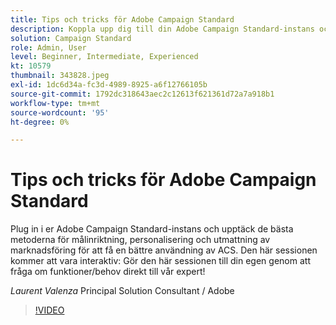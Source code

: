 ```yaml
---
title: Tips och tricks för Adobe Campaign Standard
description: Koppla upp dig till din Adobe Campaign Standard-instans och upptäck de bästa metoderna för målinriktning, personalisering och reklamtrötthet för att få en bättre användning av A.. (Beskrivningarna ska vara mellan 60 och 160 tecken)
solution: Campaign Standard
role: Admin, User
level: Beginner, Intermediate, Experienced
kt: 10579
thumbnail: 343828.jpeg
exl-id: 1dc6d34a-fc3d-4989-8925-a6f12766105b
source-git-commit: 1792dc318643aec2c12613f621361d72a7a918b1
workflow-type: tm+mt
source-wordcount: '95'
ht-degree: 0%

---
```


# Tips och tricks för Adobe Campaign Standard

Plug in i er Adobe Campaign Standard-instans och upptäck de bästa metoderna för målinriktning, personalisering och utmattning av marknadsföring för att få en bättre användning av ACS. Den här sessionen kommer att vara interaktiv: Gör den här sessionen till din egen genom att fråga om funktioner/behov direkt till vår expert!

*Laurent Valenza* Principal Solution Consultant / Adobe

>[!VIDEO](https://video.tv.adobe.com/v/343828/?quality=12&learn=on)
